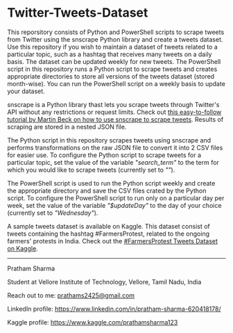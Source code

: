 # Twitter-Tweets-Dataset
This reporsitory consists of Python and PowerShell scripts to scrape tweets from Twitter using the snscrape Python library and create a tweets dataset. Use this repository if you wish to maintain a dataset of tweets related to a particular topic, such as a hashtag that receives many tweets on a daily basis. The dataset can be updated weekly for new tweets. The PowerShell script in this repository runs a Python script to scrape tweets and creates appropriate directories to store all versions of the tweets dataset (stored month-wise). You can run the PowerShell script on a weekly basis to update your dataset.

snscrape is a Python library thast lets you scrape tweets through Twitter's API without any restrictions or request limits. Check out [this easy-to-follow tutorial by Martin Beck on how to use snscrape to scrape tweets](https://medium.com/better-programming/how-to-scrape-tweets-with-snscrape-90124ed006af). Results of scraping are stored in a nested JSON file.

The Python script in this repository scrapes tweets using snscrape and performs transformations on the raw JSON file to convert it into 2 CSV files for easier use. To configure the Python script to scrape tweets for a particular topic, set the value of the variable _"search_term"_ to the term for which you would like to scrape tweets (currently set to _""_).

The PowerShell script is used to run the Python script weekly and create the appropriate directory and save the CSV files crated by the Python script. To configure the PowerShell script to run only on a particular day per week, set the value of the variable _"$updateDay"_ to the day of your choice (currently set to _"Wednesday"_).

A sample tweets dataset is available on Kaggle. This dataset consist of tweets containing the hashtag #FarmersProtest, related to the ongoing farmers' protests in India. Check out the [#FarmersProtest Tweets Dataset on Kaggle](https://www.kaggle.com/prathamsharma123/farmers-protest-tweets-dataset-csv).

---

Pratham Sharma

Student at Vellore Institute of Technology, Vellore, Tamil Nadu, India

Reach out to me: prathams2425@gmail.com

LinkedIn profile: https://www.linkedin.com/in/pratham-sharma-620418178/

Kaggle profile: https://www.kaggle.com/prathamsharma123
